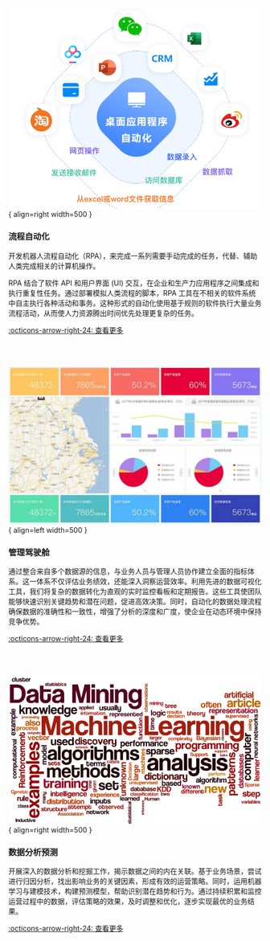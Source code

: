 <div class="result" markdown>

![Image title](assets/images/rpa-1.png){ align=right width=500 }

### **流程自动化**

开发机器人流程自动化（RPA），来完成一系列需要手动完成的任务，代替、辅助人类完成相关的计算机操作。

RPA 结合了软件 API 和用户界面 (UI) 交互，在企业和生产力应用程序之间集成和执行重复性任务。通过部署模拟人类流程的脚本，RPA 工具在不相关的软件系统中自主执行各种活动和事务。这种形式的自动化使用基于规则的软件执行大量业务流程活动，从而使人力资源腾出时间优先处理更复杂的任务。

[:octicons-arrow-right-24: 查看更多](rpa/index.md)

</div>

<br>
<br>

<div class="result" markdown>

![Image title](assets/images/bi-1.jpg){ align=left width=500 }

### **管理驾驶舱**

通过整合来自多个数据源的信息，与业务人员与管理人员协作建立全面的指标体系。这一体系不仅评估业务绩效，还能深入洞察运营效率。利用先进的数据可视化工具，我们将复杂的数据转化为直观的实时监控看板和定期报告。这些工具使团队能够快速识别关键趋势和潜在问题，促进高效决策。同时，自动化的数据处理流程确保数据的准确性和一致性，增强了分析的深度和广度，使企业在动态环境中保持竞争优势。

[:octicons-arrow-right-24: 查看更多](kpi/index.md)

</div>

<br>
<br>

<div class="result" markdown>

![Image title](assets/images/analysis-1.png){ align=right width=500 }

### **数据分析预测**

开展深入的数据分析和挖掘工作，揭示数据之间的内在关联。基于业务场景，尝试进行归因分析，找出影响业务的关键因素，形成有效的运营策略。同时，运用机器学习与建模技术，构建预测模型，帮助识别潜在趋势和行为。通过持续积累和监控运营过程中的数据，评估策略的效果，及时调整和优化，逐步实现最优的业务结果。

[:octicons-arrow-right-24: 查看更多](analysis/index.md)

</div>